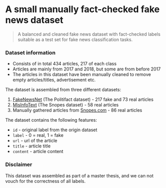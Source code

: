 # A small manually fact-checked fake news dataset

> A balanced and cleaned fake news dataset with fact-checked labels suitable as a test set for fake news classification tasks.

### Dataset information 
* Consists of in total 434 articles, 217 of each class 
* Articles are mainly from 2017 and 2018, but some are from before 2017
* The articles in this dataset have been manually cleaned to remove empty articles/titles, advertisement etc. 

The dataset is assembled from three different datasets:
1.  [FakeNewsNet](https://github.com/KaiDMML/FakeNewsNet) (The Politifact dataset) - 217 fake and 73 real articles 
2.  [MisInfoText](https://github.com/sfu-discourse-lab/MisInfoText) (The Snopes dataset) - 58 real articles
3.  Manually gathered articles from [Snopes.com](https://www.snopes.com/fact-check/) - 86 real articles
 
 
 The dataset contains the following features:
 * `id` - original label from the origin dataset
 * `label` - 0 = real, 1 = fake
 * `url` - url of the article
 * `title` - article title
 * `content` - article content

### Disclaimer
This dataset was assembled as part of a master thesis, and we can not vouch for the correctness of all labels. 
 
